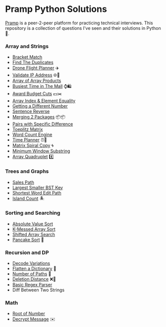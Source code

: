 # Pramp Python Solutions
[Pramp](http://pramp.com) is a peer-2-peer platform for practicing technical interviews. This repository is a collection of questions I've seen and their solutions in Python 🐍.

### Array and Strings
* [Bracket Match](code/bracket_match.py)
* [Find The Duplicates](code/find_duplicates.py)
* [Drone Flight Planner](code/drone_flight_planner.py) ✈️
* [Validate IP Address](code/validate_ip_address.py) 🌐📍 
* [Array of Array Products](code/array_products.py)
* [Busiest Time in The Mall](code/busiest_time_in_mall.py) ⌚🛍️
* [Award Budget Cuts](code/award_budget_cuts.py) 💵✂️
* [Array Index & Element Equality](code/arr_i_and_element_equality.py)
* [Getting a Different Number](code/getting_diff_num.py)
* [Sentence Reverse](code/sentence_reverse.py)
* [Merging 2 Packages](code/merging_2_packages.py) 📦📦
* [Pairs with Specific Difference](code/pairs_w_specific_diff.py)
* [Toeplitz Matrix](code/toeplitz_matrix.py)
* [Word Count Engine](code/word_count_engine.py)
* [Time Planner](code/time_planner.py) ⏰📓
* [Matrix Spiral Copy](code/matrix_spiral_copy.py) 🌀
* [Minimum Window Substring](smallest_substr_all_chars.py)
* [Array Quadruplet](code/array_quadruplet.py) 4️⃣

### Trees and Graphs
* [Sales Path](code/sales_path.py)
* [Largest Smaller BST Key](code/largest_smaller_bst_key.py)
* [Shortest Word Edit Path](code/shortest_word_edit_path.py)
* [Island Count](code/island_count.py) 🏝️

### Sorting and Searching
* [Absolute Value Sort](code/absolute_value_sort.py)
* [K-Messed Array Sort](code/k_messed_arr_sort.py)
* [Shifted Array Search](code/shifted_array_search.py)
* [Pancake Sort](code/pancake_sort.py) 🥞

### Recursion and DP
* [Decode Variations](code/decode_variations.py)
* [Flatten a Dictionary](code/flatten_dictionary.py) 📖
* [Number of Paths](code/number_of_paths.py) 🚗
* [Deletion Distance](code/deletion_distance.py) ❌📏
* [Basic Regex Parser](code/basic_regex_parser.py)
* Diff Between Two Strings

### Math
* [Root of Number](code/root_of_number.py)
* [Decrypt Message](code/decrypt_message.py) ✉️

